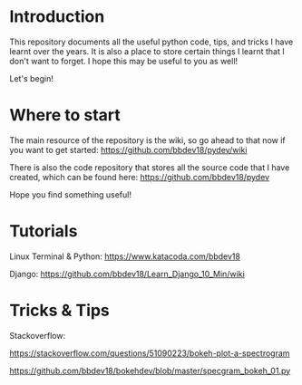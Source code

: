 # Introduction

This repository documents all the useful python code, tips, and tricks I have learnt over the years. It is also a place to store certain things I learnt that I don't want to forget. I hope this may be useful to you as well!

Let's begin!

# Where to start

The main resource of the repository is the wiki, so go ahead to that now if you want to get started: https://github.com/bbdev18/pydev/wiki

There is also the code repository that stores all the source code that I have created, which can be found here: https://github.com/bbdev18/pydev

Hope you find something useful!

# Tutorials

Linux Terminal & Python:
https://www.katacoda.com/bbdev18

Django:
https://github.com/bbdev18/Learn_Django_10_Min/wiki

# Tricks & Tips

Stackoverflow:

https://stackoverflow.com/questions/51090223/bokeh-plot-a-spectrogram

https://github.com/bbdev18/bokehdev/blob/master/specgram_bokeh_01.py
